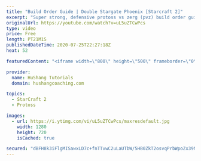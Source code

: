 ```yaml
---
title: "Build Order Guide | Double Stargate Phoenix [Starcraft 2]"
excerpt: "Super strong, defensive protoss vs zerg (pvz) build order guide. This opening is going to give you incredible map control over zerg in the mid-game, letting you scout exactly what is coming your way and making it easy to feel in control of the game. This build also completely owns mutalisk transitions"
originalUrl: https://youtube.com/watch?v=uL5uZTCwPcs
type: video
price: Free
length: PT21M1S
publishedDateTime: 2020-07-25T22:27:18Z
heat: 52

featuredContent: "<iframe width=\"800\" height=\"500\" frameborder=\"0\" src=\"https://www.youtube.com/embed/uL5uZTCwPcs\" allow=\"accelerometer; autoplay; encrypted-media; gyroscope; picture-in-picture\" allowfullscreen></iframe>"

provider:
  name: HuShang Tutorials
  domain: hushangcoaching.com

topics:
  - StarCraft 2
  - Protoss

images:
  - url: https://i.ytimg.com/vi/uL5uZTCwPcs/maxresdefault.jpg
    width: 1280
    height: 720
    isCached: true

secured: "dBFH8k3iFlgMISawxLD7c+fnTTvwC2uLaUTbW/5HB0ZkT2osvqPrbWpoZx39N/aLyDkKQU9temwacFacFVlcqFSz9s7FvQ/rqbKQ0dxMd4JrDxQWRzq24OOubvUJlH34oXkaWcxNf7mqNnCaSX3PS6nMHpgDLNc89I2dOSw9Qjd+B2SZ4oKqp8XgOdg2pnJdk66BmGy3rI2PpZqhn8ovWYavdN88Vq+EeMIqSw/hmnETQauqbCBXURFwnWXEviLGBGcjjfHCJ0Wc61JovhHoMQr7CdoeLrDIag+K4FWuzvSwKwCCjztqw5Tjc9FjjVW6Uym0jdNg4j418kXmUpSJADhqUL65E+uL8kKnQAXxI7Ekli0MB1NP1n8/SxoV0fjTTAbXUDAF20XE1LAZ0DGcwzqWSmRTIZXrIeZU4he4/Bk=;WKhN7tnLQ3nGjAQh0Ww1AA=="
---
```


